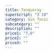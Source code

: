 ```yaml
---
title: Tanqueray
superscript: "3 10"
category: Gin Tonic
subcategory: ""
description: ""
price1: "7,0"
price2: ""
price3: ""
---
```

